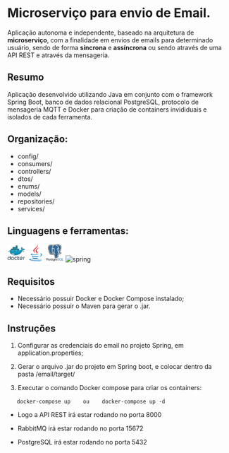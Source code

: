 # Microserviço para envio de Email.

Aplicação autonoma e independente, baseado na arquitetura de <b>microserviço</b>, com a finalidade em envios de emails para determinado usuário, sendo de forma <b>síncrona</b>  e  <b>assíncrona</b> ou sendo através de uma API REST e através da mensageria.

## Resumo

Aplicação desenvolvido utilizando Java em conjunto com o framework Spring Boot, banco de dados relacional PostgreSQL, protocolo de mensageria MQTT e Docker para criação de containers invididuais e isolados de cada ferramenta.

## Organização:
 
 * config/
 * consumers/
 * controllers/
 * dtos/
 * enums/
 * models/
 * repositories/
 * services/


## Linguagens e ferramentas:

<div>

<p align="left"> 
  <img src="https://raw.githubusercontent.com/devicons/devicon/master/icons/docker/docker-original-wordmark.svg" alt="docker" width="40" height="40"/>
  <img src="https://raw.githubusercontent.com/devicons/devicon/master/icons/java/java-original.svg" alt="java" width="40" height="40"/>
  <img src="https://raw.githubusercontent.com/devicons/devicon/master/icons/postgresql/postgresql-original-wordmark.svg" alt="postgresql" width="40" height="40"/>
  <img src="https://www.vectorlogo.zone/logos/springio/springio-icon.svg" alt="spring" width="40" height="40"/>
</p>
  
</div>


## Requisitos

* Necessário possuir Docker e Docker Compose instalado;
* Necessário possuir o Maven para gerar o .jar.



## Instruções

1. Configurar as credenciais do email no projeto Spring, em application.properties;


2. Gerar o arquivo .jar do projeto em Spring boot, e colocar dentro da pasta /email/target/  


3. Executar o comando Docker compose para criar os containers:
```shell  
   docker-compose up    ou    docker-compose up -d
```

* Logo a API REST irá estar rodando no porta 8000

* RabbitMQ irá estar rodando no porta 15672

* PostgreSQL irá estar rodando no porta 5432